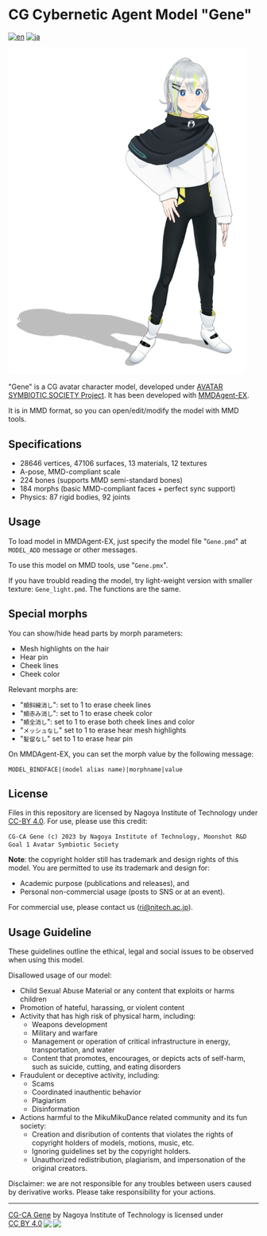 # CG Cybernetic Agent Model "Gene"

[![en](https://img.shields.io/badge/lang-en-red.svg)](README.md)
[![ja](https://img.shields.io/badge/lang-ja-blue.svg)](README.ja.md)

<img width="480" alt="snapshot" src="gene.png"/>

"Gene" is a CG avatar character model, developed under [AVATAR SYMBIOTIC SOCIETY Project](https://avatar-ss.org/en/index.html). It has been developed with [MMDAgent-EX](https://github.com/mmdagent-ex/MMDAgent-EX).

It is in MMD format, so you can open/edit/modify the model with MMD tools.

## Specifications

- 28646 vertices, 47106 surfaces, 13 materials, 12 textures
- A-pose, MMD-compliant scale
- 224 bones (supports MMD semi-standard bones)
- 184 morphs (basic MMD-compliant faces + perfect sync support)
- Physics: 87 rigid bodies, 92 joints

## Usage

To load model in MMDAgent-EX, just specify the model file "`Gene.pmd`" at `MODEL_ADD` message or other messages.

To use this model on MMD tools, use "`Gene.pmx`".

If you have troubld reading the model, try light-weight version with smaller texture: `Gene_light.pmd`.  The functions are the same.

## Special morphs

You can show/hide head parts by morph parameters:

- Mesh highlights on the hair
- Hear pin
- Cheek lines
- Cheek color

Relevant morphs are:

- "`頬斜線消し`": set to 1 to erase cheek lines
- "`頬赤み消し`": set to 1 to erase cheek color
- "`頬全消し`": set to 1 to erase both cheek lines and color
- "`メッシュなし`" set to 1 to erase hear mesh highlights
- "`髪留なし`" set to 1 to erase hear pin

On MMDAgent-EX, you can set the morph value by the following message:

```text
MODEL_BINDFACE|(model alias name)|morphname|value
```

## License

Files in this repository are licensed by Nagoya Institute of Technology under [CC-BY 4.0](https://creativecommons.org/licenses/by/4.0/deed.en).  For use, please use this credit:

```text
CG-CA Gene (c) 2023 by Nagoya Institute of Technology, Moonshot R&D Goal 1 Avatar Symbiotic Society
```

**Note**: the copyright holder still has trademark and design rights of this model.  You are permitted to use its trademark and design for:

- Academic purpose (publications and releases), and
- Personal non-commercial usage (posts to SNS or at an event).

For commercial use, please contact us (ri@nitech.ac.jp).

## Usage Guideline

These guidelines outline the ethical, legal and social issues to be observed when using this model.

Disallowed usage of our model:

- Child Sexual Abuse Material or any content that exploits or harms children
- Promotion of hateful, harassing, or violent content
- Activity that has high risk of physical harm, including:
  - Weapons development
  - Military and warfare
  - Management or operation of critical infrastructure in energy, transportation, and water
  - Content that promotes, encourages, or depicts acts of self-harm, such as suicide, cutting, and eating disorders
- Fraudulent or deceptive activity, including:
  - Scams
  - Coordinated inauthentic behavior
  - Plagiarism
  - Disinformation
- Actions harmful to the MikuMikuDance related community and its fun society:
  - Creation and disribution of contents that violates the rights of copyright holders of models, motions, music, etc.
  - Ignoring guidelines set by the copyright holders.
  - Unauthorized redistribution, plagiarism, and impersonation of the original creators.

Disclaimer: we are not responsible for any troubles between users caused by derivative works. Please take responsibility for your actions.

---
<p xmlns:cc="http://creativecommons.org/ns#" xmlns:dct="http://purl.org/dc/terms/"><a property="dct:title" rel="cc:attributionURL" href="https://github.com/mmdagent-ex/gene">CG-CA Gene</a> by <span property="cc:attributionName">Nagoya Institute of Technology</span> is licensed under <a href="http://creativecommons.org/licenses/by/4.0/?ref=chooser-v1" target="_blank" rel="license noopener noreferrer" style="display:inline-block;">CC BY 4.0<img style="height:22px!important;margin-left:3px;vertical-align:text-bottom;" src="https://mirrors.creativecommons.org/presskit/icons/cc.svg?ref=chooser-v1"><img style="height:22px!important;margin-left:3px;vertical-align:text-bottom;" src="https://mirrors.creativecommons.org/presskit/icons/by.svg?ref=chooser-v1"></a></p>

